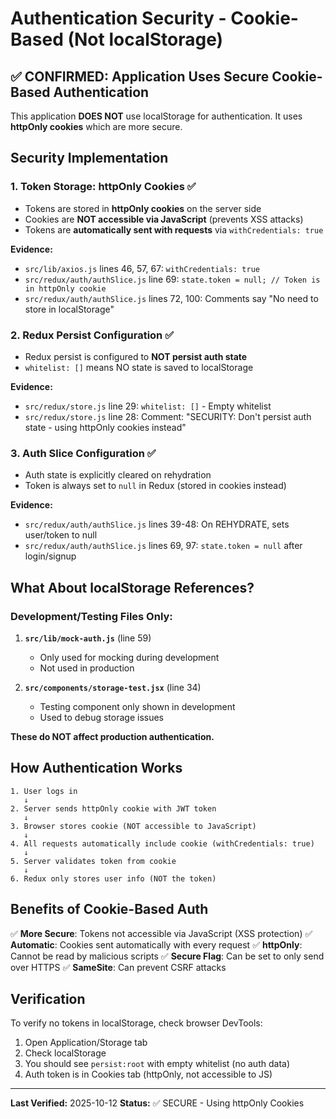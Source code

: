 # Authentication Security - Cookie-Based (Not localStorage)

## ✅ CONFIRMED: Application Uses Secure Cookie-Based Authentication

This application **DOES NOT** use localStorage for authentication. It uses **httpOnly cookies** which are more secure.

## Security Implementation

### 1. **Token Storage: httpOnly Cookies** ✅
- Tokens are stored in **httpOnly cookies** on the server side
- Cookies are **NOT accessible via JavaScript** (prevents XSS attacks)
- Tokens are **automatically sent with requests** via `withCredentials: true`

**Evidence:**
- `src/lib/axios.js` lines 46, 57, 67: `withCredentials: true`
- `src/redux/auth/authSlice.js` line 69: `state.token = null; // Token is in httpOnly cookie`
- `src/redux/auth/authSlice.js` lines 72, 100: Comments say "No need to store in localStorage"

### 2. **Redux Persist Configuration** ✅
- Redux persist is configured to **NOT persist auth state**
- `whitelist: []` means NO state is saved to localStorage

**Evidence:**
- `src/redux/store.js` line 29: `whitelist: []` - Empty whitelist
- `src/redux/store.js` line 28: Comment: "SECURITY: Don't persist auth state - using httpOnly cookies instead"

### 3. **Auth Slice Configuration** ✅
- Auth state is explicitly cleared on rehydration
- Token is always set to `null` in Redux (stored in cookies instead)

**Evidence:**
- `src/redux/auth/authSlice.js` lines 39-48: On REHYDRATE, sets user/token to null
- `src/redux/auth/authSlice.js` lines 69, 97: `state.token = null` after login/signup

## What About localStorage References?

### Development/Testing Files Only:
1. **`src/lib/mock-auth.js`** (line 59)
   - Only used for mocking during development
   - Not used in production

2. **`src/components/storage-test.jsx`** (line 34)
   - Testing component only shown in development
   - Used to debug storage issues

**These do NOT affect production authentication.**

## How Authentication Works

```
1. User logs in
   ↓
2. Server sends httpOnly cookie with JWT token
   ↓
3. Browser stores cookie (NOT accessible to JavaScript)
   ↓
4. All requests automatically include cookie (withCredentials: true)
   ↓
5. Server validates token from cookie
   ↓
6. Redux only stores user info (NOT the token)
```

## Benefits of Cookie-Based Auth

✅ **More Secure**: Tokens not accessible via JavaScript (XSS protection)
✅ **Automatic**: Cookies sent automatically with every request
✅ **httpOnly**: Cannot be read by malicious scripts
✅ **Secure Flag**: Can be set to only send over HTTPS
✅ **SameSite**: Can prevent CSRF attacks

## Verification

To verify no tokens in localStorage, check browser DevTools:
1. Open Application/Storage tab
2. Check localStorage
3. You should see `persist:root` with empty whitelist (no auth data)
4. Auth token is in Cookies tab (httpOnly, not accessible to JS)

---

**Last Verified:** 2025-10-12
**Status:** ✅ SECURE - Using httpOnly Cookies

